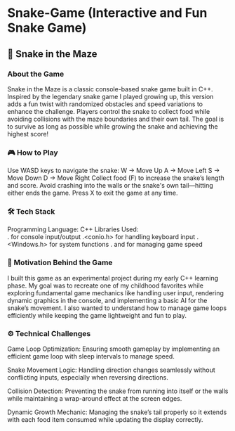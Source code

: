 # Snake-Game (Interactive and Fun Snake Game)
 
## 🐍 Snake in the Maze

### About the Game

Snake in the Maze is a classic console-based snake game built in C++. Inspired by the legendary snake game I played growing up, this version adds a fun twist with randomized obstacles and speed variations to enhance the challenge. Players control the snake to collect food while avoiding collisions with the maze boundaries and their own tail. The goal is to survive as long as possible while growing the snake and achieving the highest score!

### 🎮 How to Play

Use WASD keys to navigate the snake:
W → Move Up
A → Move Left
S → Move Down
D → Move Right
Collect food (F) to increase the snake’s length and score.
Avoid crashing into the walls or the snake's own tail—hitting either ends the game.
Press X to exit the game at any time.

### 🛠️ Tech Stack

Programming Language: C++
Libraries Used:     
 .<iostream> for console input/output
 .<conio.h> for handling keyboard input
 .<Windows.h> for system functions
 .<chrono> and <thread> for managing game speed

### 🎯 Motivation Behind the Game

I built this game as an experimental project during my early C++ learning phase. My goal was to recreate one of my childhood favorites while exploring fundamental game mechanics like handling user input, rendering dynamic graphics in the console, and implementing a basic AI for the snake’s movement. I also wanted to understand how to manage game loops efficiently while keeping the game lightweight and fun to play.

### ⚙️ Technical Challenges

Game Loop Optimization: Ensuring smooth gameplay by implementing an efficient game loop with sleep intervals to manage speed.

Snake Movement Logic: Handling direction changes seamlessly without conflicting inputs, especially when reversing directions.

Collision Detection: Preventing the snake from running into itself or the walls while maintaining a wrap-around effect at the screen edges.

Dynamic Growth Mechanic: Managing the snake’s tail properly so it extends with each food item consumed while updating the display correctly.
